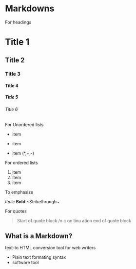 # Markdowns

For headings

# Title 1
## Title 2
### Title 3
#### Title 4
##### Title 5
###### Title 6

For Unordered lists

* item 
+ item
- item
(*,+,-)

For ordered lists

1. item
2. item
3. item

To emphasize

*Italic*
**Bold**
~Strikethrough~

For quotes

>Start of quote block /n
>c
>on
>tinu
>ation
>end of quote block

## What is a Markdown?

text-to HTML conversion tool for web writers

+ Plain text formating syntax
+ software tool


